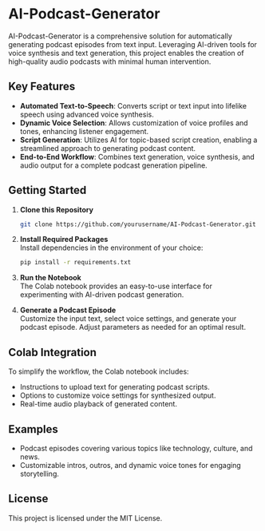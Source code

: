# AI-Podcast-Generator

AI-Podcast-Generator is a comprehensive solution for automatically generating podcast episodes from text input. Leveraging AI-driven tools for voice synthesis and text generation, this project enables the creation of high-quality audio podcasts with minimal human intervention.

## Key Features

- **Automated Text-to-Speech**: Converts script or text input into lifelike speech using advanced voice synthesis.
- **Dynamic Voice Selection**: Allows customization of voice profiles and tones, enhancing listener engagement.
- **Script Generation**: Utilizes AI for topic-based script creation, enabling a streamlined approach to generating podcast content.
- **End-to-End Workflow**: Combines text generation, voice synthesis, and audio output for a complete podcast generation pipeline.

## Getting Started

1. **Clone this Repository**  
   ```bash
   git clone https://github.com/yourusername/AI-Podcast-Generator.git
   ```

2. **Install Required Packages**  
   Install dependencies in the environment of your choice:
   ```bash
   pip install -r requirements.txt
   ```

3. **Run the Notebook**  
   The Colab notebook provides an easy-to-use interface for experimenting with AI-driven podcast generation.

4. **Generate a Podcast Episode**  
   Customize the input text, select voice settings, and generate your podcast episode. Adjust parameters as needed for an optimal result.

## Colab Integration

To simplify the workflow, the Colab notebook includes:
- Instructions to upload text for generating podcast scripts.
- Options to customize voice settings for synthesized output.
- Real-time audio playback of generated content.

## Examples

- Podcast episodes covering various topics like technology, culture, and news.
- Customizable intros, outros, and dynamic voice tones for engaging storytelling.

## License

This project is licensed under the MIT License.


